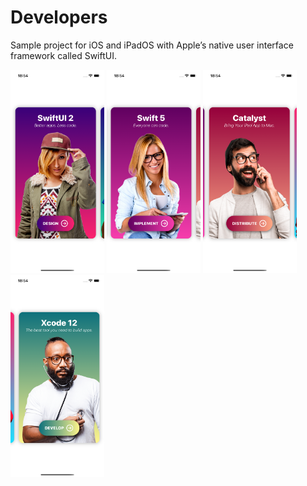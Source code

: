 # Developers
Sample project for iOS and iPadOS with Apple’s native user interface framework called SwiftUI. 

<img src="DemoImages/01.png" width="150"> <img src="DemoImages/02.png" width="150"> <img src="DemoImages/03.png" width="150"> <img src="DemoImages/04.png" width="150"> 
